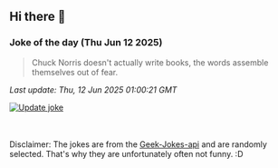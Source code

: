 ## Hi there 👋

### Joke of the day (Thu Jun 12 2025)
<!-- joke -->
>Chuck Norris doesn't actually write books, the words assemble themselves out of fear.
<!-- /joke -->

*Last update: Thu, 12 Jun 2025 01:00:21 GMT*

[![Update joke](https://github.com/nclskfm/nclskfm/actions/workflows/joke.yml/badge.svg)](https://github.com/nclskfm/nclskfm/actions/workflows/joke.yml)

<br><br>
Disclaimer: The jokes are from the [Geek-Jokes-api](https://github.com/sameerkumar18/geek-joke-api) and are randomly selected. That's why they are unfortunately often not funny. :D

